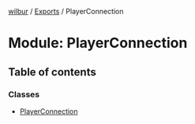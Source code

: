[wilbur](../README.md) / [Exports](../modules.md) / PlayerConnection

# Module: PlayerConnection

## Table of contents

### Classes

- [PlayerConnection](../classes/PlayerConnection.PlayerConnection.md)
